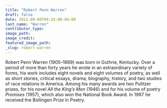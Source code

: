 ```yaml
---
title: "Robert Penn Warren"
draft: false
date: 2011-09-08T04:24:00-04:00
last_name: "Warren"
contributor_type:
image_path:
image_credit:
featured_image_path:
_slug: robert-warren
---
```


Robert Penn Warren (1905–1989) was born in Guthrie, Kentucky. Over a period of more than forty years he wrote in an extraordinary variety of forms, his work includes eight novels and eight volumes of poetry, as well as short stories, critical essays, drama, biography, history, and two studies of race relations in America. Among his many awards are two Pulitzer prizes, for his novel _All the King’s Men_ (1946) and for his volume of poetry _Promises_ (1957), which also won the National Book Award. In 1967 he received the Bollingen Prize in Poetry.

